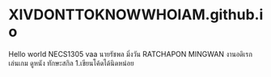 # XIVDONTTOKNOWWHOIAM.github.io
 
Hello world NECS1305 vaa
นายรัชพล มิ่งวัน
RATCHAPON MINGWAN
งานอดิเรก เล่นเกม ดูหนัง
ทักษะสกิล
1.เขียนโค้ดได้นิดหน่อย